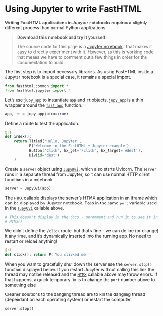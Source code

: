 # Using Jupyter to write FastHTML


<!-- WARNING: THIS FILE WAS AUTOGENERATED! DO NOT EDIT! -->

Writing FastHTML applications in Jupyter notebooks requires a slightly
different process than normal Python applications.

<div>

> **Download this notebook and try it yourself**
>
> The source code for this page is a [Jupyter
> notebook](https://github.com/AnswerDotAI/fasthtml/blob/main/nbs/tutorials/jupyter_and_fasthtml.ipynb).
> That makes it easy to directly experiment with it. However, as this is
> working code that means we have to comment out a few things in order
> for the documentation to build.

</div>

The first step is to import necessary libraries. As using FastHTML
inside a Jupyter notebook is a special case, it remains a special
import.

``` python
from fasthtml.common import *
from fasthtml.jupyter import *
```

Let’s use
[`jupy_app`](https://AnswerDotAI.github.io/fasthtml/api/jupyter.html#jupy_app)
to instantiate `app` and `rt` objects.
[`jupy_app`](https://AnswerDotAI.github.io/fasthtml/api/jupyter.html#jupy_app)
is a thin wrapper around the
[`fast_app`](https://AnswerDotAI.github.io/fasthtml/api/fastapp.html#fast_app)
function.

``` python
app, rt = jupy_app(pico=True)
```

Define a route to test the application.

``` python
@rt
def index():
    return Titled('Hello, Jupyter',
           P('Welcome to the FastHTML + Jupyter example'),
           Button('Click', hx_get='/click', hx_target='#dest'),
           Div(id='dest')
    )
```

Create a `server` object using
[`JupyUvi`](https://AnswerDotAI.github.io/fasthtml/api/jupyter.html#jupyuvi),
which also starts Uvicorn. The `server` runs in a separate thread from
Jupyter, so it can use normal HTTP client functions in a notebook.

``` python
server = JupyUvi(app)
```

The
[`HTMX`](https://AnswerDotAI.github.io/fasthtml/api/jupyter.html#htmx)
callable displays the server’s HTMX application in an iframe which can
be displayed by Jupyter notebook. Pass in the same `port` variable used
in the
[`JupyUvi`](https://AnswerDotAI.github.io/fasthtml/api/jupyter.html#jupyuvi)
callable above.

``` python
# This doesn't display in the docs - uncomment and run it to see it in action
# HTMX()
```

We didn’t define the `/click` route, but that’s fine - we can define (or
change) it any time, and it’s dynamically inserted into the running app.
No need to restart or reload anything!

``` python
@rt
def click(): return P('You clicked me!')
```

When you want to gracefully shut down the server use the `server.stop()`
function displayed below. If you restart Jupyter without calling this
line the thread may not be released and the
[`HTMX`](https://AnswerDotAI.github.io/fasthtml/api/jupyter.html#htmx)
callable above may throw errors. If that happens, a quick temporary fix
is to change the `port` number above to something else.

Cleaner solutions to the dangling thread are to kill the dangling thread
(dependant on each operating system) or restart the computer.

``` python
server.stop()
```
